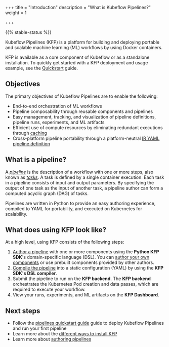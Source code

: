 +++
title = "Introduction"
description = "What is Kubeflow Pipelines?"
weight = 1
                    
+++

{{% stable-status %}}

Kubeflow Pipelines (KFP) is a platform for building and deploying portable and
scalable machine learning (ML) workflows by using Docker containers.

KFP is available as a core component of Kubeflow or as a standalone installation. To quickly get started with a KFP deployment and usage example, see the [Quickstart][quickstart] guide.

<!-- TODO: Include these links once the topic is available -->
<!-- [Learn more about installing Kubeflow][Installation]
[Learn more about installing Kubeflow Pipelines standalone][Installation] -->

## Objectives

The primary objectives of Kubeflow Pipelines are to enable the following:
* End-to-end orchestration of ML workflows
* Pipeline composability through reusable components and pipelines
* Easy management, tracking, and visualization of pipeline definitions, pipeline runs, experiments, and ML artifacts
* Efficient use of compute resources by eliminating redundant executions through [caching][caching]
* Cross-platform pipeline portability through a platform-neutral [IR YAML pipeline definition][ir-yaml]

## What is a pipeline?

A [_pipeline_][pipelines] is the description of a workflow with one or more steps, also known as [_tasks_][tasks]. A task is defined by a single container execution. Each task in a pipeline consists of input and output parameters. By specifying the output of one task as the input of another task, a pipeline author can form a computed acyclic graph (DAG) of tasks.

Pipelines are written in Python to provide an easy authoring experience, compiled to YAML for portability, and executed on Kubernetes for scalability.


## What does using KFP look like?

At a high level, using KFP consists of the following steps:

1. [Author a pipeline][author-a-pipeline] with one or more components using the **Python KFP SDK**'s domain-specific language (DSL). You can [author your own components][components] or use prebuilt components provided by other authors.
2. [Compile the pipeline][compile-a-pipeline] into a static configuration (YAML) by using the **KFP SDK's DSL compiler**.
3. Submit the pipeline to run on the **KFP backend**. The **KFP backend** orchestrates the Kubernetes Pod creation and data passes, which are required to execute your workflow.
4. View your runs, experiments, and ML artifacts on the **KFP Dashboard**.


## Next steps

* Follow the 
  [pipelines quickstart guide][Quickstart] guide to 
  deploy Kubeflow Pipelines and run your first pipeline
* Learn more about the [different ways to install KFP][installation]
* Learn more about [authoring pipelines][author-a-pipeline]

[quickstart]: /docs/components/pipelines/v2/quickstart
[author-a-pipeline]: /docs/components/pipelines/v2/author-a-pipeline
[components]: /docs/components/pipelines/v2/author-a-pipeline/components
[pipelines]: /docs/components/pipelines/v2/author-a-pipeline/pipelines
[tasks]: /docs/components/pipelines/v2/author-a-pipeline/tasks
[compile-a-pipeline]: /docs/components/pipelines/v2/compile-a-pipeline
[installation]: /docs/components/pipelines/v2/installation
[caching]: /docs/components/pipelines/v2/author-a-pipeline/tasks/#caching
[ir-yaml]: /docs/components/pipelines/v2/compile-a-pipeline/#ir-yaml
